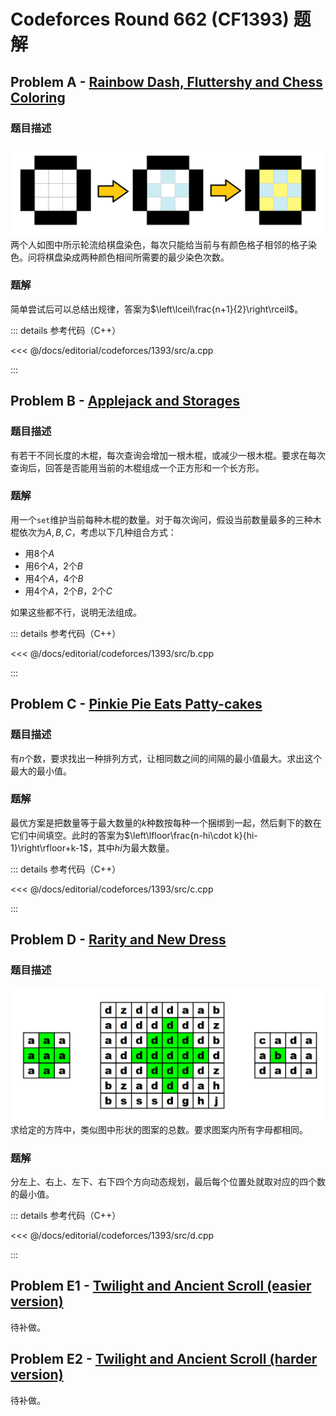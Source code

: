 # Codeforces Round 662 (CF1393) 题解

## Problem A - [Rainbow Dash, Fluttershy and Chess Coloring](https://codeforces.com/contest/1393/problem/A)

### 题目描述

![CF1393A题图](e5420b08d683599c5a505eb1da2eb39b.png)
两个人如图中所示轮流给棋盘染色，每次只能给当前与有颜色格子相邻的格子染色。问将棋盘染成两种颜色相间所需要的最少染色次数。

### 题解

简单尝试后可以总结出规律，答案为$\left\lceil\frac{n+1}{2}\right\rceil$。

::: details 参考代码（C++）

<<< @/docs/editorial/codeforces/1393/src/a.cpp

:::

## Problem B - [Applejack and Storages](https://codeforces.com/contest/1393/problem/B)

### 题目描述

有若干不同长度的木棍，每次查询会增加一根木棍，或减少一根木棍。要求在每次查询后，回答是否能用当前的木棍组成一个正方形和一个长方形。

### 题解

用一个`set`维护当前每种木棍的数量。对于每次询问，假设当前数量最多的三种木棍依次为$A,B,C$，考虑以下几种组合方式：

- 用$8$个$A$
- 用$6$个$A$，$2$个$B$
- 用$4$个$A$，$4$个$B$
- 用$4$个$A$，$2$个$B$，$2$个$C$

如果这些都不行，说明无法组成。

::: details 参考代码（C++）

<<< @/docs/editorial/codeforces/1393/src/b.cpp

:::

## Problem C - [Pinkie Pie Eats Patty-cakes](https://codeforces.com/contest/1393/problem/C)

### 题目描述

有$n$个数，要求找出一种排列方式，让相同数之间的间隔的最小值最大。求出这个最大的最小值。

### 题解

最优方案是把数量等于最大数量的$k$种数按每种一个捆绑到一起，然后剩下的数在它们中间填空。此时的答案为$\left\lfloor\frac{n-hi\cdot k}{hi-1}\right\rfloor+k-1$，其中$hi$为最大数量。

::: details 参考代码（C++）

<<< @/docs/editorial/codeforces/1393/src/c.cpp

:::

## Problem D - [Rarity and New Dress](https://codeforces.com/contest/1393/problem/D)

### 题目描述

![CF1393D题图](0b9d7fa449d6d997137a83d75815bac1.png)
求给定的方阵中，类似图中形状的图案的总数。要求图案内所有字母都相同。


### 题解

分左上、右上、左下、右下四个方向动态规划，最后每个位置处就取对应的四个数的最小值。

::: details 参考代码（C++）

<<< @/docs/editorial/codeforces/1393/src/d.cpp

:::

## Problem E1 - [Twilight and Ancient Scroll (easier version)](https://codeforces.com/contest/1393/problem/E1)

待补做。

## Problem E2 - [Twilight and Ancient Scroll (harder version)](https://codeforces.com/contest/1393/problem/E2)

待补做。